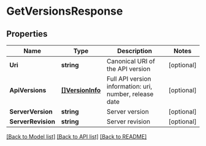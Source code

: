 # GetVersionsResponse

## Properties
Name | Type | Description | Notes
------------ | ------------- | ------------- | -------------
**Uri** | **string** | Canonical URI of the API version | [optional] 
**ApiVersions** | [**[]VersionInfo**](VersionInfo.md) | Full API version information: uri, number, release date | [optional] 
**ServerVersion** | **string** | Server version | [optional] 
**ServerRevision** | **string** | Server revision | [optional] 

[[Back to Model list]](../README.md#documentation-for-models) [[Back to API list]](../README.md#documentation-for-api-endpoints) [[Back to README]](../README.md)


